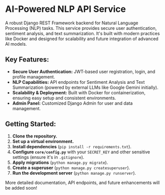 # AI-Powered NLP API Service

A robust Django REST Framework backend for Natural Language Processing (NLP) tasks. This service provides secure user authentication, sentiment analysis, and text summarization. It's built with modern practices like Docker and designed for scalability and future integration of advanced AI models.

## Key Features:

* **Secure User Authentication:** JWT-based user registration, login, and profile management.
* **NLP Capabilities:** API endpoints for Sentiment Analysis and Text Summarization (powered by external LLMs like Google Gemini initially).
* **Scalability & Deployment:** Built with Docker for containerization, ensuring easy setup and consistent environments.
* **Admin Panel:** Customized Django Admin for user and data management.

## Getting Started:

1.  **Clone the repository.**
2.  **Set up a virtual environment.**
3.  **Install dependencies** (`pip install -r requirements.txt`).
4.  **Configure `core/config.py`** with your `SECRET_KEY` and other sensitive settings (ensure it's in `.gitignore`).
5.  **Apply migrations** (`python manage.py migrate`).
6.  **Create a superuser** (`python manage.py createsuperuser`).
7.  **Run the development server** (`python manage.py runserver`).

More detailed documentation, API endpoints, and future enhancements will be added soon!
